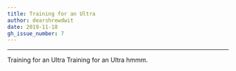 ```yaml
---
title: Training for an Ultra
author: dearshrewdwit
date: 2019-11-18
gh_issue_number: 7
---
```


___

Training for an Ultra
Training for an Ultra
hmmm.
